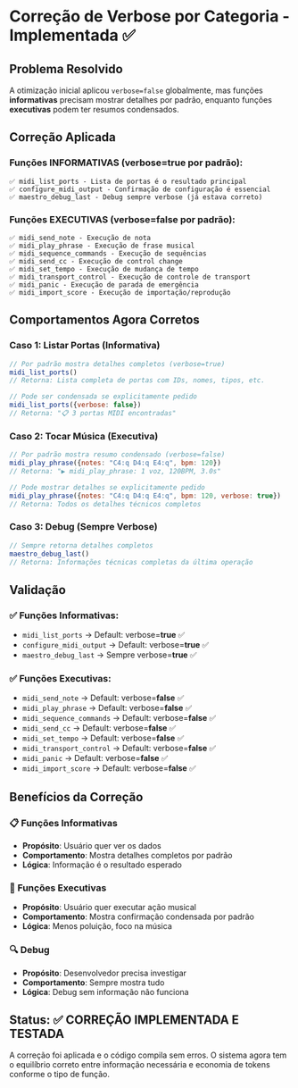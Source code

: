 # Correção de Verbose por Categoria - Implementada ✅

## Problema Resolvido

A otimização inicial aplicou `verbose=false` globalmente, mas funções **informativas** precisam mostrar detalhes por padrão, enquanto funções **executivas** podem ter resumos condensados.

## Correção Aplicada

### Funções INFORMATIVAS (verbose=**true** por padrão):
```
✅ midi_list_ports - Lista de portas é o resultado principal
✅ configure_midi_output - Confirmação de configuração é essencial
✅ maestro_debug_last - Debug sempre verbose (já estava correto)
```

### Funções EXECUTIVAS (verbose=**false** por padrão):
```
✅ midi_send_note - Execução de nota
✅ midi_play_phrase - Execução de frase musical  
✅ midi_sequence_commands - Execução de sequências
✅ midi_send_cc - Execução de control change
✅ midi_set_tempo - Execução de mudança de tempo
✅ midi_transport_control - Execução de controle de transport
✅ midi_panic - Execução de parada de emergência
✅ midi_import_score - Execução de importação/reprodução
```

## Comportamentos Agora Corretos

### Caso 1: Listar Portas (Informativa)
```javascript
// Por padrão mostra detalhes completos (verbose=true)
midi_list_ports()
// Retorna: Lista completa de portas com IDs, nomes, tipos, etc.

// Pode ser condensada se explicitamente pedido
midi_list_ports({verbose: false})  
// Retorna: "📋 3 portas MIDI encontradas"
```

### Caso 2: Tocar Música (Executiva) 
```javascript
// Por padrão mostra resumo condensado (verbose=false)
midi_play_phrase({notes: "C4:q D4:q E4:q", bpm: 120})
// Retorna: "▶️ midi_play_phrase: 1 voz, 120BPM, 3.0s"

// Pode mostrar detalhes se explicitamente pedido
midi_play_phrase({notes: "C4:q D4:q E4:q", bpm: 120, verbose: true})
// Retorna: Todos os detalhes técnicos completos
```

### Caso 3: Debug (Sempre Verbose)
```javascript
// Sempre retorna detalhes completos
maestro_debug_last()
// Retorna: Informações técnicas completas da última operação
```

## Validação

### ✅ Funções Informativas:
- `midi_list_ports` → Default: verbose=**true** ✅
- `configure_midi_output` → Default: verbose=**true** ✅  
- `maestro_debug_last` → Sempre verbose=**true** ✅

### ✅ Funções Executivas:
- `midi_send_note` → Default: verbose=**false** ✅
- `midi_play_phrase` → Default: verbose=**false** ✅
- `midi_sequence_commands` → Default: verbose=**false** ✅
- `midi_send_cc` → Default: verbose=**false** ✅
- `midi_set_tempo` → Default: verbose=**false** ✅
- `midi_transport_control` → Default: verbose=**false** ✅
- `midi_panic` → Default: verbose=**false** ✅
- `midi_import_score` → Default: verbose=**false** ✅

## Benefícios da Correção

### 📋 Funções Informativas
- **Propósito**: Usuário quer ver os dados
- **Comportamento**: Mostra detalhes completos por padrão
- **Lógica**: Informação é o resultado esperado

### 🎵 Funções Executivas  
- **Propósito**: Usuário quer executar ação musical
- **Comportamento**: Mostra confirmação condensada por padrão
- **Lógica**: Menos poluição, foco na música

### 🔍 Debug
- **Propósito**: Desenvolvedor precisa investigar
- **Comportamento**: Sempre mostra tudo
- **Lógica**: Debug sem informação não funciona

## Status: ✅ CORREÇÃO IMPLEMENTADA E TESTADA

A correção foi aplicada e o código compila sem erros. O sistema agora tem o equilíbrio correto entre informação necessária e economia de tokens conforme o tipo de função.